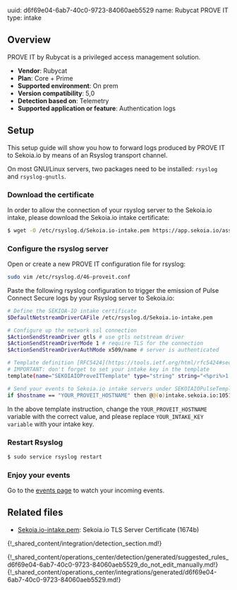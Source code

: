 uuid: d6f69e04-6ab7-40c0-9723-84060aeb5529
name: Rubycat PROVE IT
type: intake

## Overview
PROVE IT by Rubycat is a privileged access management solution.

- **Vendor**: Rubycat
- **Plan**: Core + Prime
- **Supported environment**: On prem
- **Version compatibility**: 5,0
- **Detection based on**: Telemetry
- **Supported application or feature**: Authentication logs	


## Setup

This setup guide will show you how to forward logs produced by PROVE IT to Sekoia.io by means of an Rsyslog transport channel.

On most GNU/Linux servers, two packages need to be installed: `rsyslog` and `rsyslog-gnutls`.

### Download the certificate

In order to allow the connection of your rsyslog server to the Sekoia.io intake, please download the Sekoia.io intake certificate:

```bash
$ wget -O /etc/rsyslog.d/Sekoia.io-intake.pem https://app.sekoia.io/assets/files/SEKOIA-IO-intake.pem
```

### Configure the rsyslog server

Open or create a new PROVE IT configuration file for rsyslog:

```bash
sudo vim /etc/rsyslog.d/46-proveit.conf
```

Paste the following rsyslog configuration to trigger the emission of Pulse Connect Secure logs by your Rsyslog server to Sekoia.io:

```bash
# Define the SEKIOA-IO intake certificate
$DefaultNetstreamDriverCAFile /etc/rsyslog.d/Sekoia.io-intake.pem

# Configure up the network ssl connection
$ActionSendStreamDriver gtls # use gtls netstream driver
$ActionSendStreamDriverMode 1 # require TLS for the connection
$ActionSendStreamDriverAuthMode x509/name # server is authenticated

# Template definition [RFC5424](https://tools.ietf.org/html/rfc5424#section-7.2.2)
# IMPORTANT: don't forget to set your intake key in the template
template(name="SEKOIAIOProveITTemplate" type="string" string="<%pri%>1 %timestamp:::date-rfc3339% %hostname% %app-name% %procid% LOG [SEKOIA@53288 intake_key=\"YOUR_INTAKE_KEY\"] %msg%\n")

# Send your events to Sekoia.io intake servers under SEKOIAIOPulseTemplate template
if $hostname == "YOUR_PROVEIT_HOSTNAME" then @@(o)intake.sekoia.io:10514;SEKOIAIOProveITTemplate
```

In the above template instruction, change the `YOUR_PROVEIT_HOSTNAME` variable with the correct value, and please replace `YOUR_INTAKE_KEY variable` with your intake key.

### Restart Rsyslog

```bash
$ sudo service rsyslog restart
```

### Enjoy your events

Go to the [events page](https://app.sekoia.io/operations/events) to watch your incoming events.

## Related files

- [Sekoia.io-intake.pem](https://app.sekoia.io/assets/files/SEKOIA-IO-intake.pem): Sekoia.io TLS Server Certificate (1674b)

{!_shared_content/integration/detection_section.md!}

{!_shared_content/operations_center/detection/generated/suggested_rules_d6f69e04-6ab7-40c0-9723-84060aeb5529_do_not_edit_manually.md!}
{!_shared_content/operations_center/integrations/generated/d6f69e04-6ab7-40c0-9723-84060aeb5529.md!}

